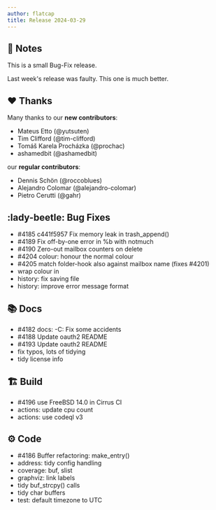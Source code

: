 ```yaml
---
author: flatcap
title: Release 2024-03-29
---
```


## :book: Notes

This is a small Bug-Fix release.

Last week's release was faulty.
This one is much better.

## :heart: Thanks

Many thanks to our **new contributors**:

- Mateus Etto (@yutsuten)
- Tim Clifford (@tim-clifford)
- Tomáš Karela Procházka (@prochac)
- ashamedbit (@ashamedbit)

our **regular contributors**:

- Dennis Schön (@roccoblues)
- Alejandro Colomar (@alejandro-colomar)
- Pietro Cerutti (@gahr)

## :lady-beetle: Bug Fixes

- #4185 c441f5957 Fix memory leak in trash_append()
- #4189 Fix off-by-one error in %b with notmuch
- #4190 Zero-out mailbox counters on delete
- #4204 colour: honour the normal colour
- #4205 match folder-hook also against mailbox name (fixes #4201)
- wrap colour in <show-log-messages>
- history: fix saving file
- history: improve error message format

## :books: Docs

- #4182 docs: -C: Fix some accidents
- #4188 Update oauth2 README
- #4193 Update oauth2 README
- fix typos, lots of tidying
- tidy license info

## :building_construction: Build

- #4196 use FreeBSD 14.0 in Cirrus CI
- actions: update cpu count
- actions: use codeql v3

## :gear: Code

- #4186 Buffer refactoring: make_entry()
- address: tidy config handling
- coverage: buf, slist
- graphviz: link labels
- tidy buf_strcpy() calls
- tidy char buffers
- test: default timezone to UTC

